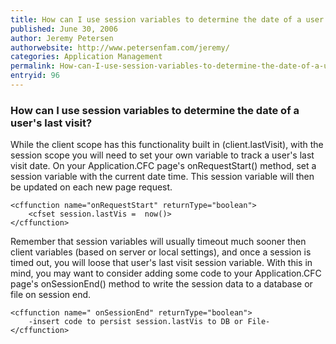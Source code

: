 ```yaml
---
title: How can I use session variables to determine the date of a user's last visit?
published: June 30, 2006
author: Jeremy Petersen
authorwebsite: http://www.petersenfam.com/jeremy/
categories: Application Management
permalink: How-can-I-use-session-variables-to-determine-the-date-of-a-users-last-visit.html
entryid: 96
---
```


<h3>How can I use session variables to determine the date of a user's last visit?</h3>

<p>
While the client scope has this functionality built in (client.lastVisit), with the session scope you will need to set your own variable to track a user's last visit date. On your Application.CFC page's onRequestStart() method, set a session variable with the current date time.  This session variable will then be updated on each new page request.  
</p>

<pre><code class="language-markup">&lt;cffunction name=&quot;onRequestStart&quot; returnType=&quot;boolean&quot;&gt;
	&lt;cfset session.lastVis =  now()&gt;
&lt;/cffunction&gt;
</code></pre>

<p>
Remember that session variables will usually timeout much sooner then client variables (based on server or local settings), and once a session is timed out, you will loose that user's last visit session variable.  With this in mind, you may want to consider adding some code to your Application.CFC page's onSessionEnd() method to write the session data to a database or file on session end.
</p>

<pre><code class="language-markup">&lt;cffunction name=&quot; onSessionEnd&quot; returnType=&quot;boolean&quot;&gt;
	-insert code to persist session.lastVis to DB or File-
&lt;/cffunction&gt;
</code></pre>



